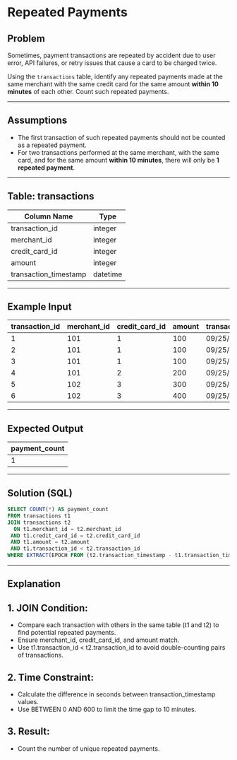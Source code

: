 # Repeated Payments

## Problem

Sometimes, payment transactions are repeated by accident due to user error, API failures, or retry issues that cause a card to be charged twice.

Using the `transactions` table, identify any repeated payments made at the same merchant with the same credit card for the same amount **within 10 minutes** of each other. Count such repeated payments.

---

## Assumptions

- The first transaction of such repeated payments should not be counted as a repeated payment.
- For two transactions performed at the same merchant, with the same card, and for the same amount **within 10 minutes**, there will only be **1 repeated payment**.

---

## Table: transactions

| Column Name           | Type     |
|-----------------------|----------|
| transaction_id        | integer  |
| merchant_id           | integer  |
| credit_card_id        | integer  |
| amount                | integer  |
| transaction_timestamp | datetime |

---

## Example Input

| transaction_id | merchant_id | credit_card_id | amount | transaction_timestamp   |
|----------------|-------------|----------------|--------|-------------------------|
| 1              | 101         | 1              | 100    | 09/25/2022 12:00:00     |
| 2              | 101         | 1              | 100    | 09/25/2022 12:08:00     |
| 3              | 101         | 1              | 100    | 09/25/2022 12:28:00     |
| 4              | 101         | 2              | 200    | 09/25/2022 12:00:00     |
| 5              | 102         | 3              | 300    | 09/25/2022 12:00:00     |
| 6              | 102         | 3              | 400    | 09/25/2022 12:10:00     |

---

## Expected Output

| payment_count |
|---------------|
| 1             |

---

## Solution (SQL)

```sql
SELECT COUNT(*) AS payment_count
FROM transactions t1
JOIN transactions t2
  ON t1.merchant_id = t2.merchant_id
 AND t1.credit_card_id = t2.credit_card_id
 AND t1.amount = t2.amount
 AND t1.transaction_id < t2.transaction_id
WHERE EXTRACT(EPOCH FROM (t2.transaction_timestamp - t1.transaction_timestamp)) BETWEEN 0 AND 600;
```

---

## Explanation

## 1.	JOIN Condition:

-	Compare each transaction with others in the same table (t1 and t2) to find potential repeated payments.
-	Ensure merchant_id, credit_card_id, and amount match.
-	Use t1.transaction_id < t2.transaction_id to avoid double-counting pairs of transactions.

## 2.	Time Constraint:

-	Calculate the difference in seconds between transaction_timestamp values.
-	Use BETWEEN 0 AND 600 to limit the time gap to 10 minutes.

## 3.	Result:

-	Count the number of unique repeated payments.
